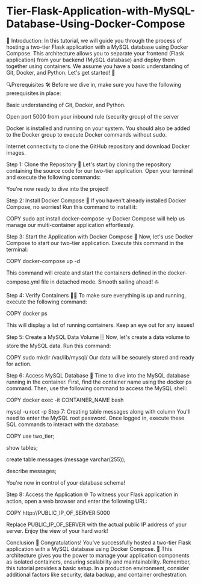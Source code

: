 # Tier-Flask-Application-with-MySQL-Database-Using-Docker-Compose
📍 Introduction:
In this tutorial, we will guide you through the process of hosting a two-tier Flask application with a MySQL database using Docker Compose. This architecture allows you to separate your frontend (Flask application) from your backend (MySQL database) and deploy them together using containers. We assume you have a basic understanding of Git, Docker, and Python. Let's get started! 🚀

🔍Prerequisites 🛠️
Before we dive in, make sure you have the following prerequisites in place:

Basic understanding of Git, Docker, and Python.

Open port 5000 from your inbound rule (security group) of the server

Docker is installed and running on your system. You should also be added to the Docker group to execute Docker commands without sudo.

Internet connectivity to clone the GitHub repository and download Docker images.

Step 1: Clone the Repository 📂
Let's start by cloning the repository containing the source code for our two-tier application. Open your terminal and execute the following commands:






You're now ready to dive into the project!

Step 2: Install Docker Compose 🐋
If you haven't already installed Docker Compose, no worries! Run this command to install it:


COPY
sudo apt install docker-compose -y
Docker Compose will help us manage our multi-container application effortlessly.

Step 3: Start the Application with Docker Compose 🚢
Now, let's use Docker Compose to start our two-tier application. Execute this command in the terminal:


COPY
docker-compose up -d


This command will create and start the containers defined in the docker-compose.yml file in detached mode. Smooth sailing ahead! ⛵

Step 4: Verify Containers 🕵️‍♂️
To make sure everything is up and running, execute the following command:


COPY
docker ps


This will display a list of running containers. Keep an eye out for any issues!

Step 5: Create a MySQL Data Volume 🗄️
Now, let's create a data volume to store the MySQL data. Run this command:


COPY
sudo mkdir /var/lib/mysql/
Our data will be securely stored and ready for action.

Step 6: Access MySQL Database 💾
Time to dive into the MySQL database running in the container. First, find the container name using the docker ps command. Then, use the following command to access the MySQL shell:




COPY
docker exec -it CONTAINER_NAME bash 

mysql -u root -p
Step 7: Creating table messages along with column
You'll need to enter the MySQL root password. Once logged in, execute these SQL commands to interact with the database:


COPY
use two_tier;

show tables;

create table messages (message varchar(255));

describe messages;


You're now in control of your database schema!

Step 8: Access the Application 🌐
To witness your Flask application in action, open a web browser and enter the following URL:


COPY
http://PUBLIC_IP_OF_SERVER:5000


Replace PUBLIC_IP_OF_SERVER with the actual public IP address of your server. Enjoy the view of your hard work!

Conclusion 🎉
Congratulations! You've successfully hosted a two-tier Flask application with a MySQL database using Docker Compose. 🎈 This architecture gives you the power to manage your application components as isolated containers, ensuring scalability and maintainability. Remember, this tutorial provides a basic setup. In a production environment, consider additional factors like security, data backup, and container orchestration.
